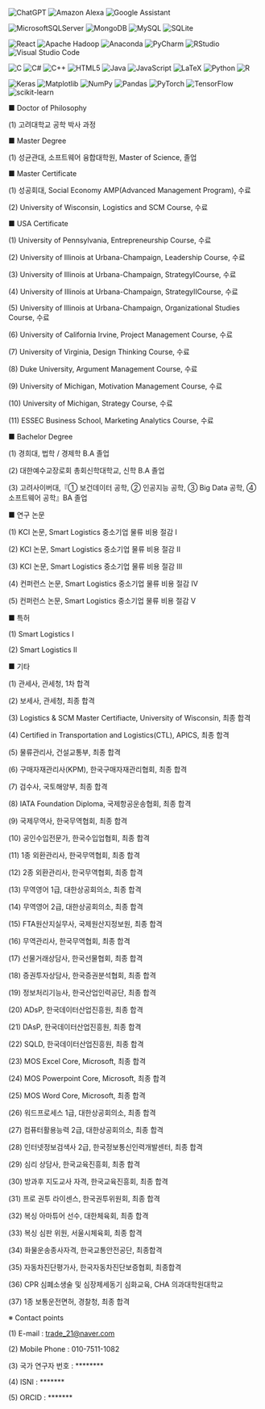 ![ChatGPT](https://img.shields.io/badge/chatGPT-74aa9c?style=for-the-badge&logo=openai&logoColor=white)    ![Amazon Alexa](https://img.shields.io/badge/amazon%20alexa-52b5f7?style=for-the-badge&logo=amazon%20alexa&logoColor=white)      ![Google Assistant](https://img.shields.io/badge/google%20assistant-4285F4?style=for-the-badge&logo=google%20assistant&logoColor=white)    

![MicrosoftSQLServer](https://img.shields.io/badge/Microsoft%20SQL%20Server-CC2927?style=for-the-badge&logo=microsoft%20sql%20server&logoColor=white)     ![MongoDB](https://img.shields.io/badge/MongoDB-%234ea94b.svg?style=for-the-badge&logo=mongodb&logoColor=white)     ![MySQL](https://img.shields.io/badge/mysql-%2300f.svg?style=for-the-badge&logo=mysql&logoColor=white)     ![SQLite](https://img.shields.io/badge/sqlite-%2307405e.svg?style=for-the-badge&logo=sqlite&logoColor=white)     

![React](https://img.shields.io/badge/react-%2320232a.svg?style=for-the-badge&logo=react&logoColor=%2361DAFB)     ![Apache Hadoop](https://img.shields.io/badge/Apache%20Hadoop-66CCFF?style=for-the-badge&logo=apachehadoop&logoColor=black)     ![Anaconda](https://img.shields.io/badge/Anaconda-%2344A833.svg?style=for-the-badge&logo=anaconda&logoColor=white)     ![PyCharm](https://img.shields.io/badge/pycharm-143?style=for-the-badge&logo=pycharm&logoColor=black&color=black&labelColor=green)     ![RStudio](https://img.shields.io/badge/RStudio-4285F4?style=for-the-badge&logo=rstudio&logoColor=white)     ![Visual Studio Code](https://img.shields.io/badge/Visual%20Studio%20Code-0078d7.svg?style=for-the-badge&logo=visual-studio-code&logoColor=white)

![C](https://img.shields.io/badge/c-%2300599C.svg?style=for-the-badge&logo=c&logoColor=white)     ![C#](https://img.shields.io/badge/c%23-%23239120.svg?style=for-the-badge&logo=c-sharp&logoColor=white)     ![C++](https://img.shields.io/badge/c++-%2300599C.svg?style=for-the-badge&logo=c%2B%2B&logoColor=white)     ![HTML5](https://img.shields.io/badge/html5-%23E34F26.svg?style=for-the-badge&logo=html5&logoColor=white)     ![Java](https://img.shields.io/badge/java-%23ED8B00.svg?style=for-the-badge&logo=openjdk&logoColor=white)     	![JavaScript](https://img.shields.io/badge/javascript-%23323330.svg?style=for-the-badge&logo=javascript&logoColor=%23F7DF1E)     ![LaTeX](https://img.shields.io/badge/latex-%23008080.svg?style=for-the-badge&logo=latex&logoColor=white)     ![Python](https://img.shields.io/badge/python-3670A0?style=for-the-badge&logo=python&logoColor=ffdd54)     ![R](https://img.shields.io/badge/r-%23276DC3.svg?style=for-the-badge&logo=r&logoColor=white)     

![Keras](https://img.shields.io/badge/Keras-%23D00000.svg?style=for-the-badge&logo=Keras&logoColor=white)     ![Matplotlib](https://img.shields.io/badge/Matplotlib-%23ffffff.svg?style=for-the-badge&logo=Matplotlib&logoColor=black)     ![NumPy](https://img.shields.io/badge/numpy-%23013243.svg?style=for-the-badge&logo=numpy&logoColor=white)     ![Pandas](https://img.shields.io/badge/pandas-%23150458.svg?style=for-the-badge&logo=pandas&logoColor=white)     ![PyTorch](https://img.shields.io/badge/PyTorch-%23EE4C2C.svg?style=for-the-badge&logo=PyTorch&logoColor=white)     ![TensorFlow](https://img.shields.io/badge/TensorFlow-%23FF6F00.svg?style=for-the-badge&logo=TensorFlow&logoColor=white)     ![scikit-learn](https://img.shields.io/badge/scikit--learn-%23F7931E.svg?style=for-the-badge&logo=scikit-learn&logoColor=white)


■ Doctor of Philosophy

   (1) 고려대학교 공학 박사 과정

■ Master Degree

   (1) 성균관대, 소프트웨어 융합대학원, Master of Science, 졸업

■ Master Certificate

   (1) 성공회대, Social Economy AMP(Advanced Management Program), 수료
   
   (2) University of Wisconsin, Logistics and SCM Course, 수료

■ USA Certificate

   (1) University of Pennsylvania, Entrepreneurship Course, 수료
   
  (2) University of Illinois at Urbana-Champaign, Leadership Course, 수료
  
  (3) University of Illinois at Urbana-Champaign, StrategyⅠCourse, 수료
  
  (4) University of Illinois at Urbana-Champaign, StrategyⅡCourse, 수료

  (5) University of Illinois at Urbana-Champaign, Organizational Studies Course, 수료
  
  (6) University of California Irvine, Project Management Course, 수료

  (7) University of Virginia, Design Thinking Course, 수료

  (8) Duke University, Argument Management Course, 수료
  
  (9) University of Michigan, Motivation Management Course, 수료

  (10) University of Michigan, Strategy Course, 수료

  (11) ESSEC Business School, Marketing Analytics Course, 수료

■ Bachelor Degree

  (1) 경희대, 법학 / 경제학 B.A 졸업
  
  (2) 대한예수교장로회 총회신학대학교, 신학 B.A 졸업
  
  (3) 고려사이버대,『① 보건데이터 공학, ② 인공지능 공학, ③ Big Data 공학, ④ 소프트웨어 공학』BA 졸업

■ 연구 논문

  (1) KCI 논문, Smart Logistics 중소기업 물류 비용 절감 Ⅰ
  
  (2) KCI 논문, Smart Logistics 중소기업 물류 비용 절감 Ⅱ
  
  (3) KCI 논문, Smart Logistics 중소기업 물류 비용 절감 Ⅲ
  
  (4) 컨퍼런스 논문, Smart Logistics 중소기업 물류 비용 절감 Ⅳ
  
  (5) 컨퍼런스 논문, Smart Logistics 중소기업 물류 비용 절감 Ⅴ

■ 특허

  (1) Smart Logistics Ⅰ
  
  (2) Smart Logistics Ⅱ

■ 기타

  (1) 관세사, 관세청, 1차 합격
  
  (2) 보세사, 관세청, 최종 합격
  
  (3) Logistics & SCM Master Certifiacte, University of Wisconsin, 최종 합격
  
  (4) Certified in Transportation and Logistics(CTL), APICS, 최종 합격
  
  (5) 물류관리사, 건설교통부, 최종 합격
  
  (6) 구매자재관리사(KPM), 한국구매자재관리협회, 최종 합격
  
  (7) 검수사, 국토해양부, 최종 합격
  
  (8) IATA Foundation Diploma, 국제항공운송협회, 최종 합격
  
  (9) 국제무역사, 한국무역협회, 최종 합격
  
  (10) 공인수입전문가, 한국수입업협회, 최종 합격
  
  (11) 1종 외환관리사, 한국무역협회, 최종 합격
  
  (12) 2종 외환관리사, 한국무역협회, 최종 합격
  
  (13) 무역영어 1급, 대한상공회의소, 최종 합격
  
  (14) 무역영어 2급, 대한상공회의소, 최종 합격
  
  (15) FTA원산지실무사, 국제원산지정보원, 최종 합격
  
  (16) 무역관리사, 한국무역협회, 최종 합격
  
  (17) 선물거래상담사, 한국선물협회, 최종 합격
  
  (18) 증권투자상담사, 한국증권분석협회, 최종 합격
  
  (19) 정보처리기능사, 한국산업인력공단, 최종 합격
  
  (20) ADsP, 한국데이터산업진흥원, 최종 합격
  
  (21) DAsP, 한국데이터산업진흥원, 최종 합격
  
  (22) SQLD, 한국데이터산업진흥원, 최종 합격
  
  (23) MOS Excel Core, Microsoft, 최종 합격
  
  (24) MOS Powerpoint Core, Microsoft, 최종 합격
  
  (25) MOS Word Core, Microsoft, 최종 합격
  
  (26) 워드프로세스 1급, 대한상공회의소, 최종 합격
  
  (27) 컴퓨터활용능력 2급, 대한상공회의소, 최종 합격
  
  (28) 인터넷정보검색사 2급, 한국정보통신인력개발센터, 최종 합격
  
  (29) 심리 상담사, 한국교육진흥회, 최종 합격
  
  (30) 방과후 지도교사 자격, 한국교육진흥회, 최종 합격
  
  (31) 프로 권투 라이센스, 한국권투위원회, 최종 합격
  
  (32) 복싱 아마튜어 선수, 대한체육회, 최종 합격
  
  (33) 복싱 심판 위원, 서울시체육회, 최종 합격
  
  (34) 화물운송종사자격, 한국교통안전공단, 최종합격
  
  (35) 자동차진단평가사, 한국자동차진단보증협회, 최종합격
  
  (36) CPR 심폐소생술 및 심장제세동기 심화교육, CHA 의과대학원대학교
  
  (37) 1종 보통운전면허, 경찰청, 최종 합격


※ Contact points

  (1) E-mail : trade_21@naver.com
  
  (2) Mobile Phone : 010-7511-1082
  
  (3) 국가 연구자 번호 : ********
  
  (4) ISNI : *******
  
  (5) ORCID : *******
  

<!---
smartkorea21/smartkorea21 is a ✨ special ✨ repository because its `README.md` (this file) appears on your GitHub profile.
You can click the Preview link to take a look at your changes.
--->
